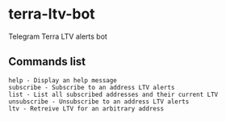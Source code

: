 # terra-ltv-bot
Telegram Terra LTV alerts bot

## Commands list

```
help - Display an help message
subscribe - Subscribe to an address LTV alerts
list - List all subscribed addresses and their current LTV
unsubscribe - Unsubscribe to an address LTV alerts
ltv - Retreive LTV for an arbitrary address
```
